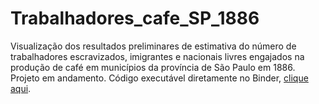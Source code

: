 # Trabalhadores_cafe_SP_1886
Visualização dos resultados preliminares de estimativa do número de trabalhadores escravizados, imigrantes e nacionais livres engajados na produção de café em municípios da província de São Paulo em 1886. Projeto em andamento. Código executável diretamente no Binder, [clique aqui](https://mybinder.org/v2/gh/renatocol/Trabalhadores_cafe_SP_1886/1a9295064627a25f72e88192202b7cee48a27901?filepath=dash_trabs_sp_1886.ipynb).
